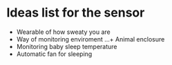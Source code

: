 # Ideas list for the sensor
+ Wearable of how sweaty you are
+ Way of monitoring enviroment
...+ Animal enclosure
+ Monitoring baby sleep temperature
+ Automatic fan for sleeping

